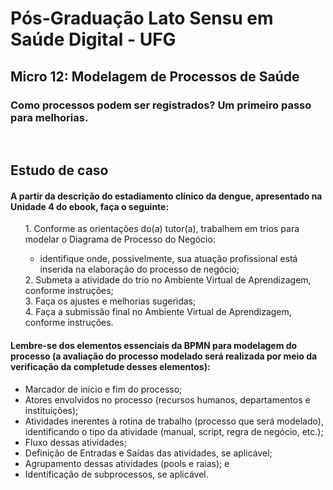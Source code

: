 # Pós-Graduação Lato Sensu em Saúde Digital - UFG
## Micro 12: Modelagem de Processos de Saúde
### Como processos podem ser registrados? Um primeiro passo para melhorias.
<br>

## Estudo de caso
#### A partir da descrição do estadiamento clínico da dengue, apresentado na Unidade 4 do ebook,  faça o seguinte:

<ul>
  1. Conforme as orientações do(a) tutor(a), trabalhem em trios para modelar o Diagrama de Processo do Negócio:</li>
    <ul>
      <li>identifique onde, possivelmente, sua atuação profissional está inserida na elaboração do processo de negócio;</li>
    </ul>
  2. Submeta a atividade do trio no Ambiente Virtual de Aprendizagem, conforme instruções; <br>
  3. Faça os ajustes e melhorias sugeridas; <br>
  4. Faça a submissão final no Ambiente Virtual de Aprendizagem, conforme instruções. <br>
</ul>

#### Lembre-se dos elementos essenciais da BPMN para modelagem do processo (a avaliação do processo modelado será realizada por meio da verificação da completude desses elementos):

<ul>
  <li>Marcador de início e fim do processo;</li>
  <li>Atores envolvidos no processo (recursos humanos, departamentos e instituições);</li>
  <li>Atividades inerentes à rotina de trabalho (processo que será modelado), identificando o tipo da atividade (manual, script, regra de negócio, etc.);</li>
  <li>Fluxo dessas atividades;</li>
  <li>Definição de Entradas e Saídas das atividades, se aplicável;</li>
  <li>Agrupamento dessas atividades (pools e raias); e</li>
  <li>Identificação de subprocessos, se aplicável.</li>
